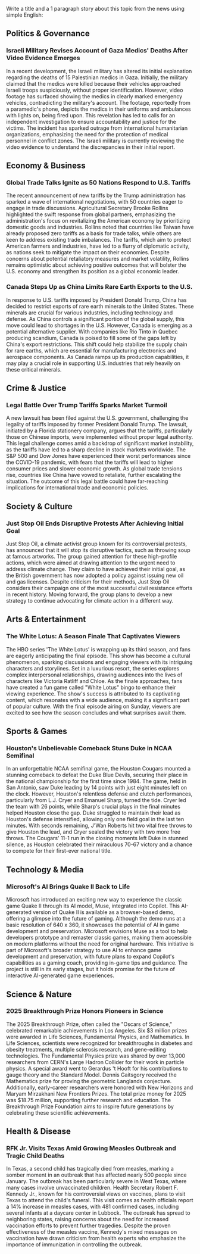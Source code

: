 Write a title and a 1 paragraph story about this topic from the news using simple English:

## Politics & Governance

### Israeli Military Revises Account of Gaza Medics' Deaths After Video Evidence Emerges

In a recent development, the Israeli military has altered its initial explanation regarding the deaths of 15 Palestinian medics in Gaza. Initially, the military claimed that the medics were killed because their vehicles approached Israeli troops suspiciously, without proper identification. However, video footage has surfaced showing the medics in clearly marked emergency vehicles, contradicting the military's account. The footage, reportedly from a paramedic's phone, depicts the medics in their uniforms and ambulances with lights on, being fired upon. This revelation has led to calls for an independent investigation to ensure accountability and justice for the victims. The incident has sparked outrage from international humanitarian organizations, emphasizing the need for the protection of medical personnel in conflict zones. The Israeli military is currently reviewing the video evidence to understand the discrepancies in their initial report.

## Economy & Business

### Global Trade Talks Ignite as 50 Nations Respond to U.S. Tariffs

The recent announcement of new tariffs by the Trump administration has sparked a wave of international negotiations, with 50 countries eager to engage in trade discussions. Agricultural Secretary Brooke Rollins highlighted the swift response from global partners, emphasizing the administration's focus on revitalizing the American economy by prioritizing domestic goods and industries. Rollins noted that countries like Taiwan have already proposed zero tariffs as a basis for trade talks, while others are keen to address existing trade imbalances. The tariffs, which aim to protect American farmers and industries, have led to a flurry of diplomatic activity, as nations seek to mitigate the impact on their economies. Despite concerns about potential retaliatory measures and market volatility, Rollins remains optimistic about achieving positive outcomes that will bolster the U.S. economy and strengthen its position as a global economic leader.

### Canada Steps Up as China Limits Rare Earth Exports to the U.S.

In response to U.S. tariffs imposed by President Donald Trump, China has decided to restrict exports of rare earth minerals to the United States. These minerals are crucial for various industries, including technology and defense. As China controls a significant portion of the global supply, this move could lead to shortages in the U.S. However, Canada is emerging as a potential alternative supplier. With companies like Rio Tinto in Quebec producing scandium, Canada is poised to fill some of the gaps left by China's export restrictions. This shift could help stabilize the supply chain for rare earths, which are essential for manufacturing electronics and aerospace components. As Canada ramps up its production capabilities, it may play a crucial role in supporting U.S. industries that rely heavily on these critical minerals.

## Crime & Justice

### Legal Battle Over Trump Tariffs Sparks Market Turmoil

A new lawsuit has been filed against the U.S. government, challenging the legality of tariffs imposed by former President Donald Trump. The lawsuit, initiated by a Florida stationery company, argues that the tariffs, particularly those on Chinese imports, were implemented without proper legal authority. This legal challenge comes amid a backdrop of significant market instability, as the tariffs have led to a sharp decline in stock markets worldwide. The S&P 500 and Dow Jones have experienced their worst performances since the COVID-19 pandemic, with fears that the tariffs will lead to higher consumer prices and slower economic growth. As global trade tensions rise, countries like China have vowed to retaliate, further escalating the situation. The outcome of this legal battle could have far-reaching implications for international trade and economic policies.

## Society & Culture

### Just Stop Oil Ends Disruptive Protests After Achieving Initial Goal

Just Stop Oil, a climate activist group known for its controversial protests, has announced that it will stop its disruptive tactics, such as throwing soup at famous artworks. The group gained attention for these high-profile actions, which were aimed at drawing attention to the urgent need to address climate change. They claim to have achieved their initial goal, as the British government has now adopted a policy against issuing new oil and gas licenses. Despite criticism for their methods, Just Stop Oil considers their campaign one of the most successful civil resistance efforts in recent history. Moving forward, the group plans to develop a new strategy to continue advocating for climate action in a different way.

## Arts & Entertainment

### The White Lotus: A Season Finale That Captivates Viewers

The HBO series 'The White Lotus' is wrapping up its third season, and fans are eagerly anticipating the final episode. This show has become a cultural phenomenon, sparking discussions and engaging viewers with its intriguing characters and storylines. Set in a luxurious resort, the series explores complex interpersonal relationships, drawing audiences into the lives of characters like Victoria Ratliff and Chloe. As the finale approaches, fans have created a fun game called "White Lotus" bingo to enhance their viewing experience. The show's success is attributed to its captivating content, which resonates with a wide audience, making it a significant part of popular culture. With the final episode airing on Sunday, viewers are excited to see how the season concludes and what surprises await them.

## Sports & Games

### Houston's Unbelievable Comeback Stuns Duke in NCAA Semifinal

In an unforgettable NCAA semifinal game, the Houston Cougars mounted a stunning comeback to defeat the Duke Blue Devils, securing their place in the national championship for the first time since 1984. The game, held in San Antonio, saw Duke leading by 14 points with just eight minutes left on the clock. However, Houston's relentless defense and clutch performances, particularly from L.J. Cryer and Emanuel Sharp, turned the tide. Cryer led the team with 26 points, while Sharp's crucial plays in the final minutes helped Houston close the gap. Duke struggled to maintain their lead as Houston's defense intensified, allowing only one field goal in the last ten minutes. With seconds remaining, J'Wan Roberts hit two vital free throws to give Houston the lead, and Cryer sealed the victory with two more free throws. The Cougars' 11-1 run in the closing moments left Duke in stunned silence, as Houston celebrated their miraculous 70-67 victory and a chance to compete for their first-ever national title.

## Technology & Media

### Microsoft's AI Brings Quake II Back to Life

Microsoft has introduced an exciting new way to experience the classic game Quake II through its AI model, Muse, integrated into Copilot. This AI-generated version of Quake II is available as a browser-based demo, offering a glimpse into the future of gaming. Although the demo runs at a basic resolution of 640 x 360, it showcases the potential of AI in game development and preservation. Microsoft envisions Muse as a tool to help developers prototype and remaster classic games, making them accessible on modern platforms without the need for original hardware. This initiative is part of Microsoft's broader strategy to use AI to enhance game development and preservation, with future plans to expand Copilot's capabilities as a gaming coach, providing in-game tips and guidance. The project is still in its early stages, but it holds promise for the future of interactive AI-generated game experiences.

## Science & Nature

### 2025 Breakthrough Prize Honors Pioneers in Science

The 2025 Breakthrough Prize, often called the "Oscars of Science," celebrated remarkable achievements in Los Angeles. Six $3 million prizes were awarded in Life Sciences, Fundamental Physics, and Mathematics. In Life Sciences, scientists were recognized for breakthroughs in diabetes and obesity treatments, multiple sclerosis research, and gene-editing technologies. The Fundamental Physics prize was shared by over 13,000 researchers from CERN's Large Hadron Collider for their work in particle physics. A special award went to Gerardus 't Hooft for his contributions to gauge theory and the Standard Model. Dennis Gaitsgory received the Mathematics prize for proving the geometric Langlands conjecture. Additionally, early-career researchers were honored with New Horizons and Maryam Mirzakhani New Frontiers Prizes. The total prize money for 2025 was $18.75 million, supporting further research and education. The Breakthrough Prize Foundation aims to inspire future generations by celebrating these scientific achievements.

## Health & Disease

### RFK Jr. Visits Texas Amid Growing Measles Outbreak and Tragic Child Deaths

In Texas, a second child has tragically died from measles, marking a somber moment in an outbreak that has affected nearly 500 people since January. The outbreak has been particularly severe in West Texas, where many cases involve unvaccinated children. Health Secretary Robert F. Kennedy Jr., known for his controversial views on vaccines, plans to visit Texas to attend the child's funeral. This visit comes as health officials report a 14% increase in measles cases, with 481 confirmed cases, including several infants at a daycare center in Lubbock. The outbreak has spread to neighboring states, raising concerns about the need for increased vaccination efforts to prevent further tragedies. Despite the proven effectiveness of the measles vaccine, Kennedy's mixed messages on vaccination have drawn criticism from health experts who emphasize the importance of immunization in controlling the outbreak.
